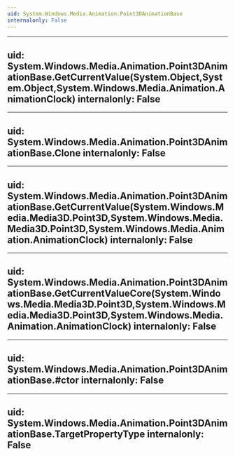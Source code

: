 ```yaml
---
uid: System.Windows.Media.Animation.Point3DAnimationBase
internalonly: False
---
```


---
uid: System.Windows.Media.Animation.Point3DAnimationBase.GetCurrentValue(System.Object,System.Object,System.Windows.Media.Animation.AnimationClock)
internalonly: False
---

---
uid: System.Windows.Media.Animation.Point3DAnimationBase.Clone
internalonly: False
---

---
uid: System.Windows.Media.Animation.Point3DAnimationBase.GetCurrentValue(System.Windows.Media.Media3D.Point3D,System.Windows.Media.Media3D.Point3D,System.Windows.Media.Animation.AnimationClock)
internalonly: False
---

---
uid: System.Windows.Media.Animation.Point3DAnimationBase.GetCurrentValueCore(System.Windows.Media.Media3D.Point3D,System.Windows.Media.Media3D.Point3D,System.Windows.Media.Animation.AnimationClock)
internalonly: False
---

---
uid: System.Windows.Media.Animation.Point3DAnimationBase.#ctor
internalonly: False
---

---
uid: System.Windows.Media.Animation.Point3DAnimationBase.TargetPropertyType
internalonly: False
---
